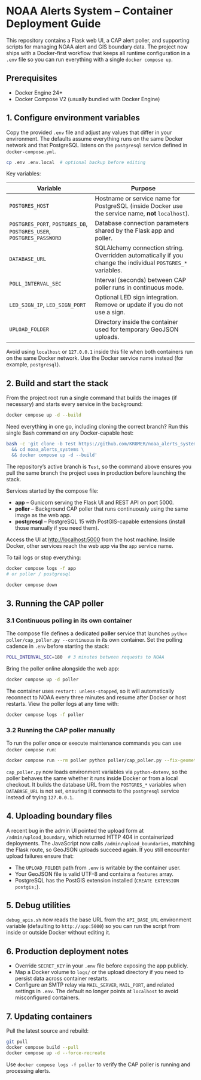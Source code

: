 # NOAA Alerts System – Container Deployment Guide

This repository contains a Flask web UI, a CAP alert poller, and supporting
scripts for managing NOAA alert and GIS boundary data. The project now ships
with a Docker-first workflow that keeps all runtime configuration in a `.env`
file so you can run everything with a single `docker compose up`.

## Prerequisites

* Docker Engine 24+
* Docker Compose V2 (usually bundled with Docker Engine)

## 1. Configure environment variables

Copy the provided `.env` file and adjust any values that differ in your
environment. The defaults assume everything runs on the same Docker network and
that PostgreSQL listens on the `postgresql` service defined in
`docker-compose.yml`.

```bash
cp .env .env.local  # optional backup before editing
```

Key variables:

| Variable | Purpose |
| --- | --- |
| `POSTGRES_HOST` | Hostname or service name for PostgreSQL (inside Docker use the service name, **not** `localhost`). |
| `POSTGRES_PORT`, `POSTGRES_DB`, `POSTGRES_USER`, `POSTGRES_PASSWORD` | Database connection parameters shared by the Flask app and poller. |
| `DATABASE_URL` | SQLAlchemy connection string. Overridden automatically if you change the individual `POSTGRES_*` variables. |
| `POLL_INTERVAL_SEC` | Interval (seconds) between CAP poller runs in continuous mode. |
| `LED_SIGN_IP`, `LED_SIGN_PORT` | Optional LED sign integration. Remove or update if you do not use a sign. |
| `UPLOAD_FOLDER` | Directory inside the container used for temporary GeoJSON uploads. |

Avoid using `localhost` or `127.0.0.1` inside this file when both containers run
on the same Docker network. Use the Docker service name instead (for example,
`postgresql`).

## 2. Build and start the stack

From the project root run a single command that builds the images (if
necessary) and starts every service in the background:

```bash
docker compose up -d --build
```

Need everything in one go, including cloning the correct branch? Run this
single Bash command on any Docker-capable host:

```bash
bash -c 'git clone -b Test https://github.com/KR8MER/noaa_alerts_systems.git \
  && cd noaa_alerts_systems \
  && docker compose up -d --build'
```

The repository’s active branch is `Test`, so the command above ensures you pull
the same branch the project uses in production before launching the stack.

Services started by the compose file:

* **app** – Gunicorn serving the Flask UI and REST API on port 5000.
* **poller** – Background CAP poller that runs continuously using the same
  image as the web app.
* **postgresql** – PostgreSQL 15 with PostGIS-capable extensions (install those
  manually if you need them).

Access the UI at <http://localhost:5000> from the host machine. Inside Docker,
other services reach the web app via the `app` service name.

To tail logs or stop everything:

```bash
docker compose logs -f app
# or poller / postgresql

docker compose down
```

## 3. Running the CAP poller

### 3.1 Continuous polling in its own container

The compose file defines a dedicated **poller** service that launches
`python poller/cap_poller.py --continuous` in its own container. Set the
polling cadence in `.env` before starting the stack:

```bash
POLL_INTERVAL_SEC=180  # 3 minutes between requests to NOAA
```

Bring the poller online alongside the web app:

```bash
docker compose up -d poller
```

The container uses `restart: unless-stopped`, so it will automatically reconnect
to NOAA every three minutes and resume after Docker or host restarts. View the
poller logs at any time with:

```bash
docker compose logs -f poller
```

### 3.2 Running the CAP poller manually

To run the poller once or execute maintenance commands you can use `docker
compose run`:

```bash
docker compose run --rm poller python poller/cap_poller.py --fix-geometry
```

`cap_poller.py` now loads environment variables via `python-dotenv`, so the
poller behaves the same whether it runs inside Docker or from a local checkout.
It builds the database URL from the `POSTGRES_*` variables when `DATABASE_URL`
is not set, ensuring it connects to the `postgresql` service instead of trying
`127.0.0.1`.

## 4. Uploading boundary files

A recent bug in the admin UI pointed the upload form at
`/admin/upload_boundary`, which returned HTTP 404 in containerized deployments.
The JavaScript now calls `/admin/upload_boundaries`, matching the Flask route, so
GeoJSON uploads succeed again. If you still encounter upload failures ensure
that:

* The `UPLOAD_FOLDER` path from `.env` is writable by the container user.
* Your GeoJSON file is valid UTF-8 and contains a `features` array.
* PostgreSQL has the PostGIS extension installed (`CREATE EXTENSION postgis;`).

## 5. Debug utilities

`debug_apis.sh` now reads the base URL from the `API_BASE_URL` environment
variable (defaulting to `http://app:5000`) so you can run the script from inside
or outside Docker without editing it.

## 6. Production deployment notes

* Override `SECRET_KEY` in your `.env` file before exposing the app publicly.
* Map a Docker volume to `logs/` or the upload directory if you need to persist
  data across container restarts.
* Configure an SMTP relay via `MAIL_SERVER`, `MAIL_PORT`, and related settings in
  `.env`. The default no longer points at `localhost` to avoid misconfigured
  containers.

## 7. Updating containers

Pull the latest source and rebuild:

```bash
git pull
docker compose build --pull
docker compose up -d --force-recreate
```

Use `docker compose logs -f poller` to verify the CAP poller is running and
processing alerts.
